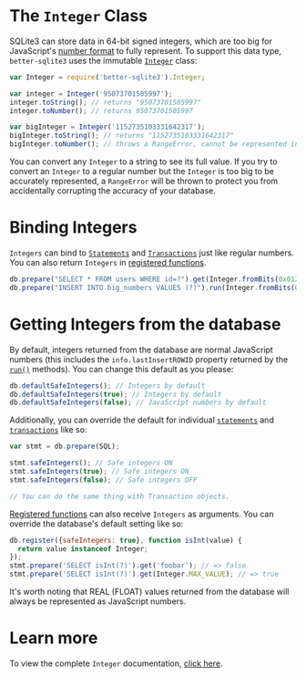 # The `Integer` Class

SQLite3 can store data in 64-bit signed integers, which are too big for JavaScript's [number format](https://en.wikipedia.org/wiki/IEEE_floating_point) to fully represent. To support this data type, `better-sqlite3` uses the immutable [`Integer`](https://github.com/JoshuaWise/integer) class:

```js
var Integer = require('better-sqlite3').Integer;

var integer = Integer('95073701505997');
integer.toString(); // returns "95073701505997"
integer.toNumber(); // returns 95073701505997

var bigInteger = Integer('1152735103331642317');
bigInteger.toString(); // returns "1152735103331642317"
bigInteger.toNumber(); // throws a RangeError, cannot be represented in JavaScript
```

You can convert any `Integer` to a string to see its full value. If you try to convert an `Integer` to a regular number but the `Integer` is too big to be accurately represented, a `RangeError` will be thrown to protect you from accidentally corrupting the accuracy of your database.

# Binding Integers

`Integers` can bind to [`Statements`](https://github.com/JoshuaWise/better-sqlite3/wiki/API#class-statement) and [`Transactions`](https://github.com/JoshuaWise/better-sqlite3/wiki/API#class-transaction) just like regular numbers. You can also return `Integers` in [registered functions](https://github.com/JoshuaWise/better-sqlite3/wiki/API#registeroptions-function---this).

```js
db.prepare("SELECT * FROM users WHERE id=?").get(Integer.fromBits(0x01234abcd, 0x0fff5678));
db.prepare("INSERT INTO big_numbers VALUES (?)").run(Integer.fromBits(0x01234abcd, 0x0fff5678));
```

# Getting Integers from the database

By default, integers returned from the database are normal JavaScript numbers (this includes the `info.lastInsertROWID` property returned by the [`run()`](https://github.com/JoshuaWise/better-sqlite3/wiki/API#runbindparameters---object) methods). You can change this default as you please:

```js
db.defaultSafeIntegers(); // Integers by default
db.defaultSafeIntegers(true); // Integers by default
db.defaultSafeIntegers(false); // JavaScript numbers by default
```

Additionally, you can override the default for individual [`statements`](https://github.com/JoshuaWise/better-sqlite3/wiki/API#class-statement) and [`transactions`](https://github.com/JoshuaWise/better-sqlite3/wiki/API#class-transaction) like so:

```js
var stmt = db.prepare(SQL);

stmt.safeIntegers(); // Safe integers ON
stmt.safeIntegers(true); // Safe integers ON
stmt.safeIntegers(false); // Safe integers OFF

// You can do the same thing with Transaction objects.
```

[Registered functions](https://github.com/JoshuaWise/better-sqlite3/wiki/API#registeroptions-function---this) can also receive `Integers` as arguments. You can override the database's default setting like so:

```js
db.register({safeIntegers: true}, function isInt(value) {
  return value instanceof Integer;
});
stmt.prepare('SELECT isInt(?)').get('foobar'); // => false
stmt.prepare('SELECT isInt(?)').get(Integer.MAX_VALUE); // => true
```

It's worth noting that REAL (FLOAT) values returned from the database will always be represented as JavaScript numbers.

# Learn more

To view the complete `Integer` documentation, [click here](https://github.com/JoshuaWise/integer).
